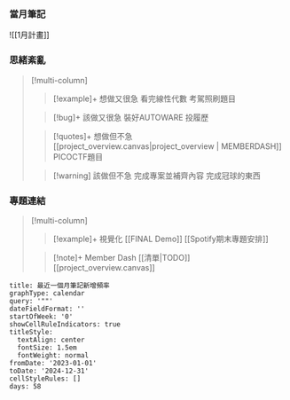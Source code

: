 ### 當月筆記

![[1月計畫]]


### 思緒紊亂
> [!multi-column]
>
>> [!example]+ 想做又很急
>> 看完線性代數
>> 考駕照刷題目
>
>
>> [!bug]+ 該做又很急
>> 裝好AUTOWARE
>> 投履歷
>
>>[!quotes]+ 想做但不急
>>[[project_overview.canvas|project_overview | MEMBERDASH]]
>>PICOCTF題目
>
>>[!warning] 該做但不急
>>完成專案並補齊內容
>>完成冠球的東西


### 專題連結
> [!multi-column]
>
>> [!example]+ 視覺化
>>[[FINAL Demo]]
>>[[Spotify期末專題安排]]
>
>> [!note]+ Member Dash
>> [[清單|TODO]]
>>[[project_overview.canvas]]


```contributionGraph
title: 最近一個月筆記新增頻率
graphType: calendar
query: '""'
dateFieldFormat: ''
startOfWeek: '0'
showCellRuleIndicators: true
titleStyle:
  textAlign: center
  fontSize: 1.5em
  fontWeight: normal
fromDate: '2023-01-01'
toDate: '2024-12-31'
cellStyleRules: []
days: 58

```

